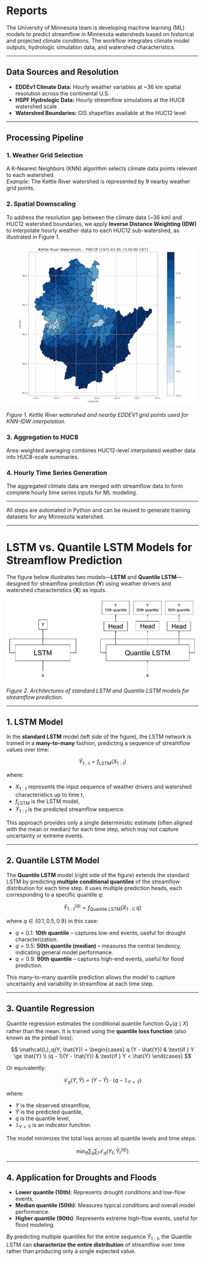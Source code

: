 # Reports

The University of Minnesota team is developing machine learning (ML) models to predict streamflow in Minnesota watersheds based on historical and projected climate conditions. The workflow integrates climate model outputs, hydrologic simulation data, and watershed characteristics.

---

## Data Sources and Resolution

- **EDDEv1 Climate Data:** Hourly weather variables at ~36 km spatial resolution across the continental U.S.
- **HSPF Hydrologic Data:** Hourly streamflow simulations at the HUC8 watershed scale
- **Watershed Boundaries:** GIS shapefiles available at the HUC12 level

---

## Processing Pipeline

### 1. Weather Grid Selection
A K-Nearest Neighbors (KNN) algorithm selects climate data points relevant to each watershed.  
*Example:* The Kettle River watershed is represented by 9 nearby weather grid points.

### 2. Spatial Downscaling
To address the resolution gap between the climate data (~36 km) and HUC12 watershed boundaries, we apply **Inverse Distance Weighting (IDW)** to interpolate hourly weather data to each HUC12 sub-watershed, as illustrated in Figure 1.

<p align="left">
  <img src="imgs/Kettle_River.jpg" alt="Kettle River Watershed Grid Selection" width="500"/>
</p>

*Figure 1. Kettle River watershed and nearby EDDEV1 grid points used for KNN-IDW interpolation.*

### 3. Aggregation to HUC8
Area-weighted averaging combines HUC12-level interpolated weather data into HUC8-scale summaries.

### 4. Hourly Time Series Generation
The aggregated climate data are merged with streamflow data to form complete hourly time series inputs for ML modeling.

---

All steps are automated in Python and can be reused to generate training datasets for any Minnesota watershed.

---


# LSTM vs. Quantile LSTM Models for Streamflow Prediction

The figure below illustrates two models—**LSTM** and **Quantile LSTM**—designed for streamflow prediction (**Y**) using weather drivers and watershed characteristics (**X**) as inputs.

<p align="left">
  <img src="imgs/LSTMs.jpg" alt="LSTM and Quantile LSTM Model Architectures" width="600"/>
</p>

*Figure 2. Architectures of standard LSTM and Quantile LSTM models for streamflow prediction.*

---

## 1. LSTM Model

In the **standard LSTM** model (left side of the figure), the LSTM network is trained in a **many-to-many** fashion, predicting a sequence of streamflow values over time:

$$
\hat{Y}_{1:t} = f_{\text{LSTM}}(X_{1:t})
$$

where:
- $X_{1:t}$ represents the input sequence of weather drivers and watershed characteristics up to time $t$,
- $f_{\text{LSTM}}$ is the LSTM model,
- $\hat{Y}_{1:t}$ is the predicted streamflow sequence.

This approach provides only a single deterministic estimate (often aligned with the mean or median) for each time step, which may not capture uncertainty or extreme events.

---

## 2. Quantile LSTM Model

The **Quantile LSTM** model (right side of the figure) extends the standard LSTM by predicting **multiple conditional quantiles** of the streamflow distribution for each time step. It uses multiple prediction heads, each corresponding to a specific quantile $q$:

$$
\hat{Y}_{1:t}^{(q)} = f_{\text{Quantile LSTM}}(X_{1:t}; q)
$$

where $q \in \{0.1, 0.5, 0.9\}$ in this case:
- $q = 0.1$: **10th quantile** – captures low-end events, useful for drought characterization.
- $q = 0.5$: **50th quantile (median)** – measures the central tendency, indicating general model performance.
- $q = 0.9$: **90th quantile** – captures high-end events, useful for flood prediction.

This many-to-many quantile prediction allows the model to capture uncertainty and variability in streamflow at each time step.

---

## 3. Quantile Regression

Quantile regression estimates the conditional quantile function $Q_Y(q \mid X)$ rather than the mean. It is trained using the **quantile loss function** (also known as the pinball loss):

$$
\mathcal{L}_q(Y, \hat{Y}) =
\begin{cases}
q (Y - \hat{Y}) & \text{if } Y \ge \hat{Y} \\
(q - 1)(Y - \hat{Y}) & \text{if } Y < \hat{Y}
\end{cases}
$$

Or equivalently:

$$
\mathcal{L}_q(Y, \hat{Y}) = (Y - \hat{Y}) \cdot (q - \mathbb{1}_{Y < \hat{Y}})
$$

where:
- $Y$ is the observed streamflow,
- $\hat{Y}$ is the predicted quantile,
- $q$ is the quantile level,
- $\mathbb{1}_{Y < \hat{Y}}$ is an indicator function.

The model minimizes the total loss across all quantile levels and time steps:

$$
\min_{\theta} \sum_{q} \sum_{t} \mathcal{L}_q \left( Y_t, \hat{Y}_t^{(q)} \right)
$$

---

## 4. Application for Droughts and Floods

- **Lower quantile (10th)**: Represents drought conditions and low-flow events.
- **Median quantile (50th)**: Measures typical conditions and overall model performance.
- **Higher quantile (90th)**: Represents extreme high-flow events, useful for flood modeling.

By predicting multiple quantiles for the entire sequence $\hat{Y}_{1:t}$, the Quantile LSTM can **characterize the entire distribution** of streamflow over time rather than producing only a single expected value.

